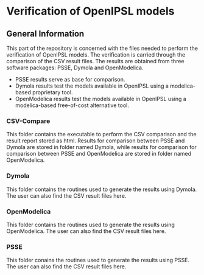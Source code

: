 # Verification of OpenIPSL models

## General Information
This part of the repository is concerned with the files needed to perform the verification of OpenIPSL models.
The verification is carried through the comparison of the CSV result files. The results are obtained from three software packages: PSSE, Dymola and OpenModelica. 
- PSSE results serve as base for comparison.
- Dymola results test the models available in OpenIPSL using a modelica-based proprietary tool.
- OpenModelica results test the models available in OpenIPSL using a modelica-based free-of-cost alternative tool.

### CSV-Compare
This folder contains the executable to perform the CSV comparison and the result report stored as html. Results for comparison between PSSE and Dymola are stored in folder named Dymola, while results for comparison for comparison between PSSE and OpenModelica are stored in folder named OpenModelica.

### Dymola
This folder contains the routines used to generate the results using Dymola. The user can also find the CSV result files here.

### OpenModelica
This folder contains the routines used to generate the results using OpenModelica. The user can also find the CSV result files here.

### PSSE
This folder conains the routines used to generate the results using PSSE. The user can also find the CSV result files here.